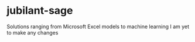 # jubilant-sage
Solutions ranging from Microsoft Excel models to machine learning
I am yet to make any changes
